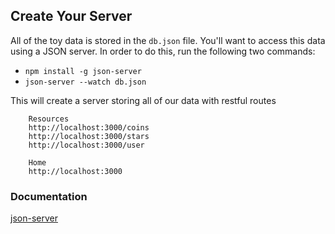 ## Create Your Server

All of the toy data is stored in the `db.json` file. You'll want to access this
data using a JSON server. In order to do this, run the following two commands:

   * `npm install -g json-server`
   * `json-server --watch db.json`

This will create a server storing all of our data with restful routes


        Resources
        http://localhost:3000/coins
        http://localhost:3000/stars
        http://localhost:3000/user

        Home
        http://localhost:3000
        
### Documentation
  [json-server](https://github.com/typicode/json-server)